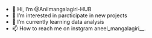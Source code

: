 - 👋 Hi, I’m @Anilmangalagiri-HUB
- 👀 I’m interested in parcticipate in new projects
- 🌱 I’m currently learning data analysis
- 📫 How to reach me on instgram aneel_mangalagiri__.

<!---
Anilmangalagiri-HUB/Anilmangalagiri-HUB is a ✨ special ✨ repository because its `README.md` (this file) appears on your GitHub profile.
You can click the Preview link to take a look at your changes.
--->
